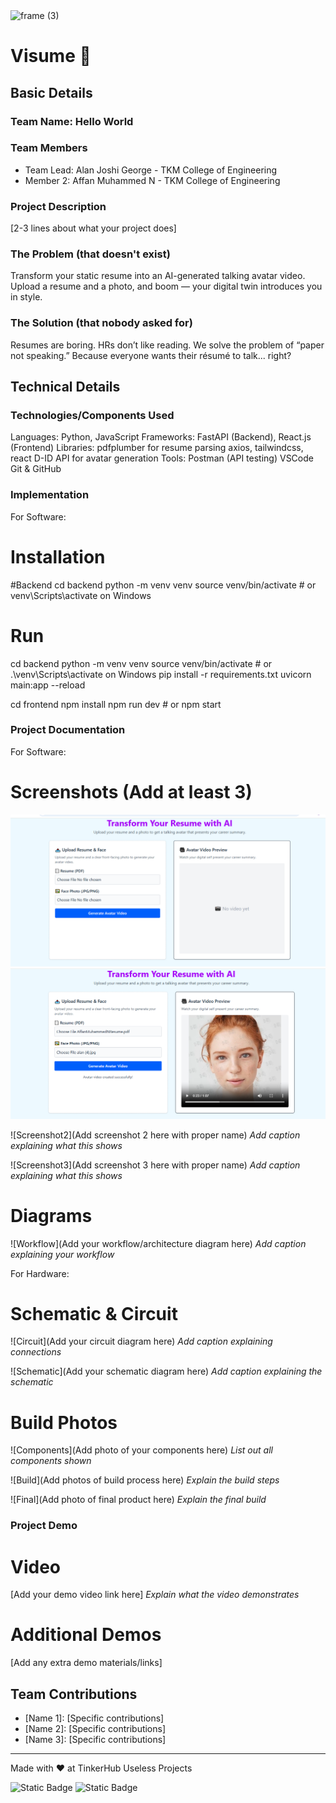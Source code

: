 <img width="3188" height="1202" alt="frame (3)" src="https://github.com/user-attachments/assets/517ad8e9-ad22-457d-9538-a9e62d137cd7" />


# Visume 🎯


## Basic Details
### Team Name: Hello World


### Team Members
- Team Lead: Alan Joshi George - TKM College of Engineering
- Member 2: Affan Muhammed N - TKM College of Engineering

### Project Description
[2-3 lines about what your project does]

### The Problem (that doesn't exist)
Transform your static resume into an AI-generated talking avatar video. Upload a resume and a photo, and boom — your digital twin introduces you in style.


### The Solution (that nobody asked for)
Resumes are boring. HRs don’t like reading. We solve the problem of “paper not speaking.” Because everyone wants their résumé to talk... right?

## Technical Details
### Technologies/Components Used
Languages: Python, JavaScript
Frameworks: FastAPI (Backend), React.js (Frontend)
Libraries:
pdfplumber for resume parsing
axios, tailwindcss, react
D-ID API for avatar generation
Tools:
Postman (API testing)
VSCode
Git & GitHub

### Implementation
For Software:
# Installation
#Backend
cd backend
python -m venv venv
source venv/bin/activate  # or venv\Scripts\activate on Windows


# Run
cd backend
python -m venv venv
source venv/bin/activate    # or .\venv\Scripts\activate on Windows
pip install -r requirements.txt
uvicorn main:app --reload

cd frontend
npm install
npm run dev                 # or npm start


### Project Documentation
For Software:

# Screenshots (Add at least 3)

![Page1](images/first.png)
![Page2](images/second.png)

![Screenshot2](Add screenshot 2 here with proper name)
*Add caption explaining what this shows*

![Screenshot3](Add screenshot 3 here with proper name)
*Add caption explaining what this shows*

# Diagrams
![Workflow](Add your workflow/architecture diagram here)
*Add caption explaining your workflow*

For Hardware:

# Schematic & Circuit
![Circuit](Add your circuit diagram here)
*Add caption explaining connections*

![Schematic](Add your schematic diagram here)
*Add caption explaining the schematic*

# Build Photos
![Components](Add photo of your components here)
*List out all components shown*

![Build](Add photos of build process here)
*Explain the build steps*

![Final](Add photo of final product here)
*Explain the final build*

### Project Demo
# Video
[Add your demo video link here]
*Explain what the video demonstrates*

# Additional Demos
[Add any extra demo materials/links]

## Team Contributions
- [Name 1]: [Specific contributions]
- [Name 2]: [Specific contributions]
- [Name 3]: [Specific contributions]

---
Made with ❤️ at TinkerHub Useless Projects 

![Static Badge](https://img.shields.io/badge/TinkerHub-24?color=%23000000&link=https%3A%2F%2Fwww.tinkerhub.org%2F)
![Static Badge](https://img.shields.io/badge/UselessProjects--25-25?link=https%3A%2F%2Fwww.tinkerhub.org%2Fevents%2FQ2Q1TQKX6Q%2FUseless%2520Projects)



